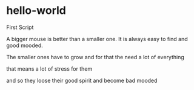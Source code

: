 # hello-world
First Script


A bigger mouse is better than a smaller one. It is always easy to find and good mooded.

The smaller ones have to grow and for that the need a lot of everything


that means a lot of stress for them

and so they loose their good spirit and become bad mooded
